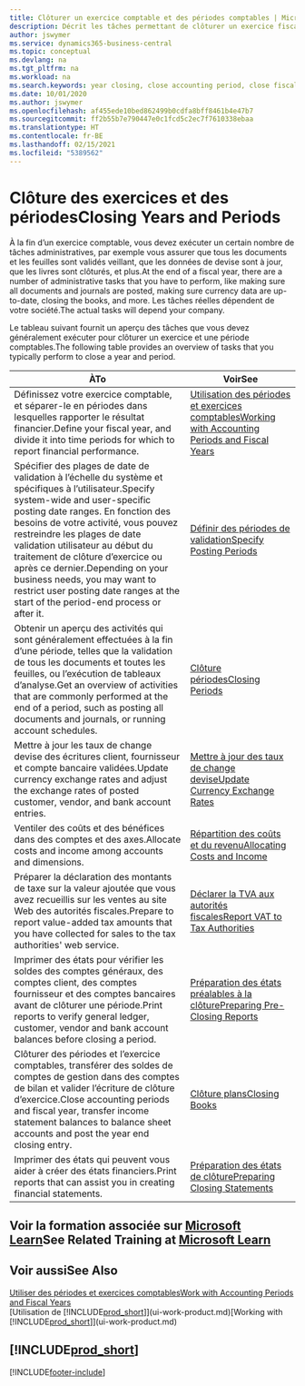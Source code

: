 ```yaml
---
title: Clôturer un exercice comptable et des périodes comptables | Microsoft Docs
description: Décrit les tâches permettant de clôturer un exercice fiscal ou une période comptable, par exemple, en vérifiant que les documents et les feuilles sont validés et en vérifiant les soldes bancaires.
author: jswymer
ms.service: dynamics365-business-central
ms.topic: conceptual
ms.devlang: na
ms.tgt_pltfrm: na
ms.workload: na
ms.search.keywords: year closing, close accounting period, close fiscal year, bank account detailed trial balance
ms.date: 10/01/2020
ms.author: jswymer
ms.openlocfilehash: af455ede10bed862499b0cdfa8bff8461b4e47b7
ms.sourcegitcommit: ff2b55b7e790447e0c1fcd5c2ec7f7610338ebaa
ms.translationtype: HT
ms.contentlocale: fr-BE
ms.lasthandoff: 02/15/2021
ms.locfileid: "5389562"
---
```

# <a name="closing-years-and-periods"></a><span data-ttu-id="52261-103">Clôture des exercices et des périodes</span><span class="sxs-lookup"><span data-stu-id="52261-103">Closing Years and Periods</span></span>

<span data-ttu-id="52261-104">À la fin d’un exercice comptable, vous devez exécuter un certain nombre de tâches administratives, par exemple vous assurer que tous les documents et les feuilles sont validés veillant, que les données de devise sont à jour, que les livres sont clôturés, et plus.</span><span class="sxs-lookup"><span data-stu-id="52261-104">At the end of a fiscal year, there are a number of administrative tasks that you have to perform, like making sure all documents and journals are posted, making sure currency data are up-to-date, closing the books, and more.</span></span> <span data-ttu-id="52261-105">Les tâches réelles dépendent de votre société.</span><span class="sxs-lookup"><span data-stu-id="52261-105">The actual tasks will depend your company.</span></span>

<span data-ttu-id="52261-106">Le tableau suivant fournit un aperçu des tâches que vous devez généralement exécuter pour clôturer un exercice et une période comptables.</span><span class="sxs-lookup"><span data-stu-id="52261-106">The following table provides an overview of tasks that you typically perform to close a year and period.</span></span>

| <span data-ttu-id="52261-107">À</span><span class="sxs-lookup"><span data-stu-id="52261-107">To</span></span> | <span data-ttu-id="52261-108">Voir</span><span class="sxs-lookup"><span data-stu-id="52261-108">See</span></span> |
| --- | --- |
| <span data-ttu-id="52261-109">Définissez votre exercice comptable, et séparer-le en périodes dans lesquelles rapporter le résultat financier.</span><span class="sxs-lookup"><span data-stu-id="52261-109">Define your fiscal year, and divide it into time periods for which to report financial performance.</span></span> | [<span data-ttu-id="52261-110">Utilisation des périodes et exercices comptables</span><span class="sxs-lookup"><span data-stu-id="52261-110">Working with Accounting Periods and Fiscal Years</span></span>](finance-accounting-periods-and-fiscal-years.md)|
| <span data-ttu-id="52261-111">Spécifier des plages de date de validation à l’échelle du système et spécifiques à l’utilisateur.</span><span class="sxs-lookup"><span data-stu-id="52261-111">Specify system-wide and user-specific posting date ranges.</span></span> <span data-ttu-id="52261-112">En fonction des besoins de votre activité, vous pouvez restreindre les plages de date validation utilisateur au début du traitement de clôture d’exercice ou après ce dernier.</span><span class="sxs-lookup"><span data-stu-id="52261-112">Depending on your business needs, you may want to restrict user posting date ranges at the start of the period-end process or after it.</span></span> |[<span data-ttu-id="52261-113">Définir des périodes de validation</span><span class="sxs-lookup"><span data-stu-id="52261-113">Specify Posting Periods</span></span>](finance-how-specify-posting-periods.md) |
| <span data-ttu-id="52261-114">Obtenir un aperçu des activités qui sont généralement effectuées à la fin d’une période, telles que la validation de tous les documents et toutes les feuilles, ou l’exécution de tableaux d’analyse.</span><span class="sxs-lookup"><span data-stu-id="52261-114">Get an overview of activities that are commonly performed at the end of a period, such as posting all documents and journals, or running account schedules.</span></span> |[<span data-ttu-id="52261-115">Clôture périodes</span><span class="sxs-lookup"><span data-stu-id="52261-115">Closing Periods</span></span>](year-how-complete-period-end-processes.md) |
| <span data-ttu-id="52261-116">Mettre à jour les taux de change devise des écritures client, fournisseur et compte bancaire validées.</span><span class="sxs-lookup"><span data-stu-id="52261-116">Update currency exchange rates and adjust the exchange rates of posted customer, vendor, and bank account entries.</span></span> |[<span data-ttu-id="52261-117">Mettre à jour des taux de change devise</span><span class="sxs-lookup"><span data-stu-id="52261-117">Update Currency Exchange Rates</span></span>](finance-how-update-currencies.md) |
| <span data-ttu-id="52261-118">Ventiler des coûts et des bénéfices dans des comptes et des axes.</span><span class="sxs-lookup"><span data-stu-id="52261-118">Allocate costs and income among accounts and dimensions.</span></span> |[<span data-ttu-id="52261-119">Répartition des coûts et du revenu</span><span class="sxs-lookup"><span data-stu-id="52261-119">Allocating Costs and Income</span></span>](year-allocate-costs-income.md) |
| <span data-ttu-id="52261-120">Préparer la déclaration des montants de taxe sur la valeur ajoutée que vous avez recueillis sur les ventes au site Web des autorités fiscales.</span><span class="sxs-lookup"><span data-stu-id="52261-120">Prepare to report value-added tax amounts that you have collected for sales to the tax authorities' web service.</span></span> |[<span data-ttu-id="52261-121">Déclarer la TVA aux autorités fiscales</span><span class="sxs-lookup"><span data-stu-id="52261-121">Report VAT to Tax Authorities</span></span>](finance-how-report-vat.md)|
| <span data-ttu-id="52261-122">Imprimer des états pour vérifier les soldes des comptes généraux, des comptes client, des comptes fournisseur et des comptes bancaires avant de clôturer une période.</span><span class="sxs-lookup"><span data-stu-id="52261-122">Print reports to verify general ledger, customer, vendor and bank account balances before closing a period.</span></span> |[<span data-ttu-id="52261-123">Préparation des états préalables à la clôture</span><span class="sxs-lookup"><span data-stu-id="52261-123">Preparing Pre-Closing Reports</span></span>](year-prepare-preclose-reports.md) |
| <span data-ttu-id="52261-124">Clôturer des périodes et l’exercice comptables, transférer des soldes de comptes de gestion dans des comptes de bilan et valider l’écriture de clôture d’exercice.</span><span class="sxs-lookup"><span data-stu-id="52261-124">Close accounting periods and fiscal year, transfer income statement balances to balance sheet accounts and post the year end closing entry.</span></span> |[<span data-ttu-id="52261-125">Clôture plans</span><span class="sxs-lookup"><span data-stu-id="52261-125">Closing Books</span></span>](year-close-books.md) |
| <span data-ttu-id="52261-126">Imprimer des états qui peuvent vous aider à créer des états financiers.</span><span class="sxs-lookup"><span data-stu-id="52261-126">Print reports that can assist you in creating financial statements.</span></span> |[<span data-ttu-id="52261-127">Préparation des états de clôture</span><span class="sxs-lookup"><span data-stu-id="52261-127">Preparing Closing Statements</span></span>](year-prepare-close-statement.md) |

## <a name="see-related-training-at-microsoft-learn"></a><span data-ttu-id="52261-128">Voir la formation associée sur [Microsoft Learn](/learn/modules/close-fiscal-year-dynamics-365-business-central/index)</span><span class="sxs-lookup"><span data-stu-id="52261-128">See Related Training at [Microsoft Learn](/learn/modules/close-fiscal-year-dynamics-365-business-central/index)</span></span>

## <a name="see-also"></a><span data-ttu-id="52261-129">Voir aussi</span><span class="sxs-lookup"><span data-stu-id="52261-129">See Also</span></span>

[<span data-ttu-id="52261-130">Utiliser des périodes et exercices comptables</span><span class="sxs-lookup"><span data-stu-id="52261-130">Work with Accounting Periods and Fiscal Years</span></span>](finance-accounting-periods-and-fiscal-years.md)  
<span data-ttu-id="52261-131">[Utilisation de [!INCLUDE[prod_short](includes/prod_short.md)]](ui-work-product.md)</span><span class="sxs-lookup"><span data-stu-id="52261-131">[Working with [!INCLUDE[prod_short](includes/prod_short.md)]](ui-work-product.md)</span></span>

## [!INCLUDE[prod_short](includes/free_trial_md.md)]  


[!INCLUDE[footer-include](includes/footer-banner.md)]